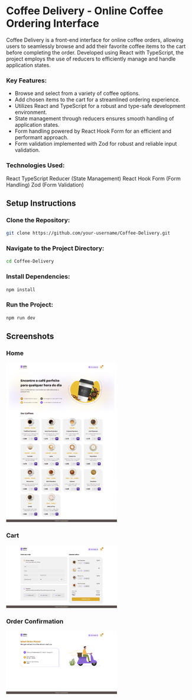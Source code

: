 # Coffee Delivery - Online Coffee Ordering Interface

Coffee Delivery is a front-end interface for online coffee orders, allowing users to seamlessly browse and add their favorite coffee items to the cart before completing the order. Developed using React with TypeScript, the project employs the use of reducers to efficiently manage and handle application states.

### Key Features:

 - Browse and select from a variety of coffee options.
 - Add chosen items to the cart for a streamlined ordering experience.
 - Utilizes React and TypeScript for a robust and type-safe development environment.
 - State management through reducers ensures smooth handling of application states.
 - Form handling powered by React Hook Form for an efficient and performant approach.
 - Form validation implemented with Zod for robust and reliable input validation.

### Technologies Used:

React
TypeScript
Reducer (State Management)
React Hook Form (Form Handling)
Zod (Form Validation)

## Setup Instructions

### Clone the Repository:
```bash
git clone https://github.com/your-username/Coffee-Delivery.git
```

### Navigate to the Project Directory:
```bash
cd Coffee-Delivery
```
### Install Dependencies:
```bash
npm install

```

### Run the Project:
```bash
npm run dev

```

## Screenshots

### Home
<img src="src/assets/screenshots/home.png" alt="Home Page" width="300" />

### Cart
<img src="src/assets/screenshots/cart.png" alt="Cart Page" width="300" />

### Order Confirmation

<img src="src/assets/screenshots/confirmation.png" alt="Confirmation PAge" width="300" />
